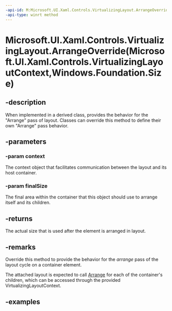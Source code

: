 ```yaml
---
-api-id: M:Microsoft.UI.Xaml.Controls.VirtualizingLayout.ArrangeOverride(Microsoft.UI.Xaml.Controls.VirtualizingLayoutContext,Windows.Foundation.Size)
-api-type: winrt method
---
```


# Microsoft.UI.Xaml.Controls.VirtualizingLayout.ArrangeOverride(Microsoft.UI.Xaml.Controls.VirtualizingLayoutContext,Windows.Foundation.Size)

<!--
protected virtual Windows.Foundation.Size ArrangeOverride (Microsoft.UI.Xaml.Controls.VirtualizingLayoutContext context, Windows.Foundation.Size finalSize);
-->

## -description

When implemented in a derived class, provides the behavior for the "Arrange" pass of layout. Classes can override this method to define their own "Arrange" pass behavior.

## -parameters

### -param context

The context object that facilitates communication between the layout and its host container.

### -param finalSize

The final area within the container that this object should use to arrange itself and its children.

## -returns

The actual size that is used after the element is arranged in layout.

## -remarks

Override this method to provide the behavior for the _arrange_ pass of the layout cycle on a container element.

The attached layout is expected to call [Arrange](layout_arrange_337607665.md) for each of the container's children, which can be accessed through the provided VirtualizingLayoutContext.

## -examples


